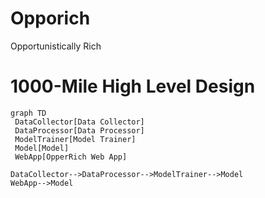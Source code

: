 # Opporich
Opportunistically Rich

# 1000-Mile High Level Design

```mermaid
graph TD
 DataCollector[Data Collector]
 DataProcessor[Data Processor]
 ModelTrainer[Model Trainer]
 Model[Model]
 WebApp[OpperRich Web App]

DataCollector-->DataProcessor-->ModelTrainer-->Model
WebApp-->Model
